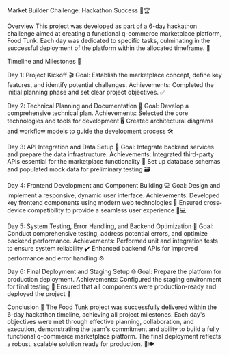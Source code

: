 Market Builder Challenge: Hackathon Success 🍔🏆

Overview
This project was developed as part of a 6-day hackathon challenge aimed at creating a functional q-commerce marketplace platform, Food Tunk. Each day was dedicated to specific tasks, culminating in the successful deployment of the platform within the allocated timeframe. 🚀

Timeline and Milestones 📅

Day 1: Project Kickoff 🎬
Goal: Establish the marketplace concept, define key features, and identify potential challenges.
Achievements: Completed the initial planning phase and set clear project objectives. ✅

Day 2: Technical Planning and Documentation 📑
Goal: Develop a comprehensive technical plan.
Achievements:
Selected the core technologies and tools for development 🖥️
Created architectural diagrams and workflow models to guide the development process 🛠️

Day 3: API Integration and Data Setup 🔌
Goal: Integrate backend services and prepare the data infrastructure.
Achievements:
Integrated third-party APIs essential for the marketplace functionality 📡
Set up database schemas and populated mock data for preliminary testing 🗃️

Day 4: Frontend Development and Component Building 💻
Goal: Design and implement a responsive, dynamic user interface.
Achievements:
Developed key frontend components using modern web technologies 🎨
Ensured cross-device compatibility to provide a seamless user experience 📱💻

Day 5: System Testing, Error Handling, and Backend Optimization 🧪
Goal: Conduct comprehensive testing, address potential errors, and optimize backend performance.
Achievements:
Performed unit and integration tests to ensure system reliability ✔️
Enhanced backend APIs for improved performance and error handling ⚙️

Day 6: Final Deployment and Staging Setup 🌐
Goal: Prepare the platform for production deployment.
Achievements:
Configured the staging environment for final testing 🔄
Ensured that all components were production-ready and deployed the project 🚀

Conclusion 🎉
The Food Tunk project was successfully delivered within the 6-day hackathon timeline, achieving all project milestones. Each day's objectives were met through effective planning, collaboration, and execution, demonstrating the team's commitment and ability to build a fully functional q-commerce marketplace platform. The final deployment reflects a robust, scalable solution ready for production. 💪🍽️
